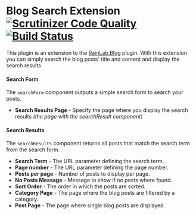 # Blog Search Extension [![Scrutinizer Code Quality](https://scrutinizer-ci.com/g/PascalKleindienst/october-blogsearch-extension/badges/quality-score.png?b=master)](https://scrutinizer-ci.com/g/PascalKleindienst/october-blogsearch-extension/?branch=master) [![Build Status](https://scrutinizer-ci.com/g/PascalKleindienst/october-blogsearch-extension/badges/build.png?b=master)](https://scrutinizer-ci.com/g/PascalKleindienst/october-blogsearch-extension/build-status/master)
This plugin is an extension to the [RainLab.Blog](https://github.com/rainlab/blog-plugin) plugin. With this extension you can simply search the blog posts' title and content and display the search results

#### Search Form
The `searchForm` component outputs a simple search form to search your posts.

- **Search Results Page** - Specify the page where you display the search results *(the page with the searchResult component)*

#### Search Results
The `searchResults` component returns all posts that match the search term from the search form.

- **Search Term** - The URL parameter defining the search term.
- **Page number** - The URL parameter defining the page number.
- **Posts per page** - Number of posts to display per page.
- **No Posts Message** - Message to show if no posts where found.
- **Sort Order** - The order in which the posts are sorted.
- **Category Page** - The page where the blog posts are filtered by a category.
- **Post Page** - The page where single blog posts are displayed.